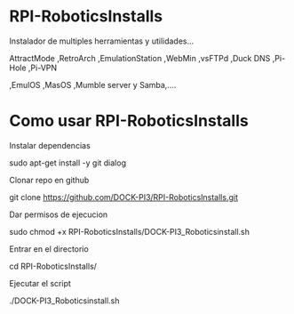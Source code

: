 # RPI-RoboticsInstalls
 Instalador de multiples herramientas y utilidades...

 AttractMode ,RetroArch ,EmulationStation ,WebMin ,vsFTPd ,Duck DNS ,Pi-Hole ,Pi-VPN
 
 ,EmulOS ,MasOS ,Mumble server y Samba,....
 
 # Como usar RPI-RoboticsInstalls
 Instalar dependencias
 
 sudo apt-get install -y git dialog
 
 
 Clonar repo en github
 
 git clone https://github.com/DOCK-PI3/RPI-RoboticsInstalls.git
 
 
 Dar permisos de ejecucion
 
 sudo chmod +x RPI-RoboticsInstalls/DOCK-PI3_Roboticsinstall.sh
 
 
 Entrar en el directorio
 
 cd RPI-RoboticsInstalls/
 
 
 Ejecutar el script
 
 ./DOCK-PI3_Roboticsinstall.sh